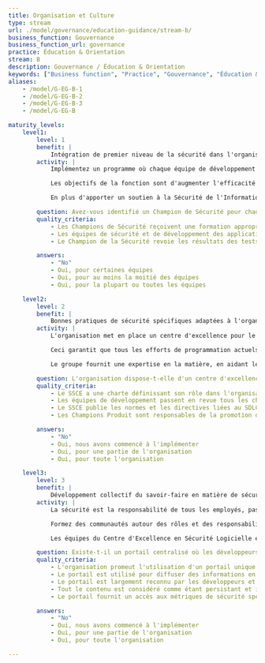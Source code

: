 ```yaml
---
title: Organisation et Culture
type: stream
url: ./model/governance/education-guidance/stream-b/
business_function: Gouvernance
business_function_url: governance
practice: Éducation & Orientation
stream: B
description: Gouvernance / Éducation & Orientation
keywords: ["Business function", "Practice", "Gouvernance", "Éducation & Orientation"]
aliases:
    - /model/G-EG-B-1
    - /model/G-EG-B-2
    - /model/G-EG-B-3
    - /model/G-EG-B

maturity_levels:
    level1:
        level: 1
        benefit: |
            Intégration de premier niveau de la sécurité dans l'organisation de développement
        activity: |
            Implémentez un programme où chaque équipe de développement de logiciels a un membre considéré comme un « Champion de la sécurité » qui fait le lien entre la Sécurité de l'Information et les développeurs. Selon la taille et la structure de l’équipe, le « Champion de la sécurité » peut être un développeur, un testeur ou un gestionnaire de produits. Le « Champion de la sécurité » dispose d'un nombre déterminé d’heures par semaine pour les activités liées à la sécurité de l’information. Il participe à des réunions périodiques pour accroître la sensibilisation et l'expertise dans différentes disciplines de la sécurité. Les « Champions de la sécurité » suivent des formations supplémentaires pour les aider à se développer en tant qu’experts en matière de sécurité logicielle. Vous devrez peut-être personnaliser la façon dont vous créez les rôles de « Champion de la sécurité » et les incluez dans la hiérarchie pour des raisons culturelles.

            Les objectifs de la fonction sont d'augmenter l'efficacité opérationnelle de la sécurité et de la conformité applicatives et de renforcer la relation entre les différentes équipes et la Sécurité de l'Information. Pour atteindre ces objectifs, les « Champion de la sécurité » aident à la recherche, à la validation et à l'affectation de priorités aux défauts logiciels liés à la sécurité et à la conformité. Ils sont impliqués dans toutes les évaluations des risques, les évaluations des menaces, et revues d'architecture pour aider à identifier les possibilités de corriger les défauts de sécurité en rendant l'architecture de l'application plus résiliente et en réduisant la menace sur la surface de d'attaque.

            En plus d'apporter un soutien à la Sécurité de l'Information, les « Champions de la sécurité » fournissent périodiquement des informations à propos de toutes les questions liées à la sécurité à l’équipe projet afin que tout le monde soit conscient des problèmes et des efforts d'amélioration actuels et futurs. Ces revues sont mises à profit pour aider à la résolution de problèmes plus complexes en engageant toute l'équipe de développement.

        question: Avez-vous identifié un Champion de Sécurité pour chaque équipe de développement?
        quality_criteria:
            - Les Champions de Sécurité reçoivent une formation appropriée
            - Les équipes de sécurité et de développement des applications reçoivent des informations périodiquement de la part des champions de sécurité sur l'état général des initiatives et des correctifs de sécurité
            - Le Champion de la Sécurité revoie les résultats des tests effectués en externe avant de les ajouter au backlog de l'application

        answers:
            - "No"
            - Oui, pour certaines équipes
            - Oui, pour au moins la moitié des équipes
            - Oui, pour la plupart ou toutes les équipes

    level2:
        level: 2
        benefit: |
            Bonnes pratiques de sécurité spécifiques adaptées à l'organisation
        activity: |
            L'organisation met en place un centre d'excellence pour le développement sécurisé, avec des architectes et des développeurs expérimentés représentant les différentes lignes d'affaires et les piles technologique. L'équipe a une charte officielle et définit les normes et les bonnes pratiques pour l'amélioration des pratiques de développement de logiciels. L'objectif est d'atténuer la difficulté pour les professionnels de la sécurité de l'information liée à la vitesse des changements dans la technologie, les langages de programmation et les environnements de développement et les bibliothèques associées d'être pleinement informés de toutes les nuances techniques qui ont un impact sur la sécurité. Même les développeurs ont souvent du mal à suivre tous les changements et les nouveaux outils destinés à rendre le développement de logiciels plus rapide, meilleur et plus sûr.

            Ceci garantit que tous les efforts de programmation actuels suivent les bonnes pratiques de l'industrie et que les normes de développement et de mise en œuvre de l'organisation incluent tous les paramètres de configuration critiques. Ceci aide à identifier, former et soutenir les « Champions de produits », responsable d'aider les différentes équipes à implémenter les outils qui automatisent, rationalisent ou améliorent différents aspects du SDLC. Ceci identifie les équipes de développement avec des niveaux de maturité plus élevés au sein de leur SDLC et les pratiques et outils qui permettent ces réalisations, dans le but de les reproduire pour d'autres équipes.

            Le groupe fournit une expertise en la matière, en aidant les équipes de sécurité de l'information à évaluer les outils et les solutions pour améliorer la sécurité des applications et en s'assurant que ces outils sont non seulement utiles mais aussi compatibles avec la façon dont différentes équipes développent des applications. Les équipes cherchant à apporter des changements architecturaux significatifs à leur logiciel consultent ce groupe pour éviter d'avoir un impact négatif sur le SDLC ou sur les contrôles de sécurité en place.

        question: L'organisation dispose-t-elle d'un centre d'excellence en logiciel sécurisé (SSCE)?
        quality_criteria:
            - Le SSCE a une charte définissant son rôle dans l'organisation
            - Les équipes de développement passent en revue tous les changements architecturaux importants avec le SSCE
            - Le SSCE publie les normes et les directives liées au SDLC relatives à la sécurité applicative
            - Les Champions Produit sont responsables de la promotion de l'utilisation d'outils de sécurité spécifiques

        answers:
            - "No"
            - Oui, nous avons commencé à l'implémenter
            - Oui, pour une partie de l'organisation
            - Oui, pour toute l'organisation

    level3:
        level: 3
        benefit: |
            Développement collectif du savoir-faire en matière de sécurité parmi toutes les équipes de produits
        activity: |
            La sécurité est la responsabilité de tous les employés, pas seulement de l'équipe de la sécurité de l'information. Déployez des plateformes de communication et de partage des connaissances pour aider les développeurs à construire des communautés autour de différentes technologies, outils et langages de programmation. Dans ces communautés, les employés partagent des informations, discutent des problèmes avec d'autres développeurs et font des recherches dans la base de connaissances pour trouver des réponses à des questions discutées précédemment.

            Formez des communautés autour des rôles et des responsabilités et permettez aux développeurs et aux ingénieurs de différentes équipes et unités commerciales de communiquer librement et de bénéficier de l'expertise de chacun. Encouragez la participation et mettez en place un programme pour promouvoir ceux qui aident le plus de collaborateurs en tant que leaders de pensée et faites en sorte que le management les reconnaisse. En plus d'améliorer la sécurité des applications, cette plateforme peut aider à identifier les futurs membres du Centre d'Excellence en Sécurité Logicielle, ou « Champion de la sécurité », en fonction de leur expertise et de leur volonté d'aider les autres.

            Les équipes du Centre d'Excellence en Sécurité Logicielle et de la Sécurité des Applications examinent régulièrement le portail d'information pour avoir un aperçu des nouvelles technologies et de celles à venir, ainsi que des occasions d'aider la communauté du développement par de nouvelles initiatives, outils, programmes et ressources de formation. Utilisez le portail pour diffuser des informations sur les nouvelles normes, outils et ressources vers tous les développeurs afin d'améliorer continuellement la maturité du SDLC et la sécurité des applications.

        question: Existe-t-il un portail centralisé où les développeurs et les professionnels de la sécurité des applications de différentes équipes et unités opérationnelles peuvent communiquer et partager des informations ?
        quality_criteria:
            - L'organisation promeut l'utilisation d'un portail unique entre différentes équipes et unités commerciales
            - Le portail est utilisé pour diffuser des informations en temps utile telles que la notification d'incidents de sécurité, les mises à jour d'outils, les changements de normes architecturales et autres annonces connexes
            - Le portail est largement reconnu par les développeurs et les architectes en tant que référentiel central des informations de sécurité des applications spécifiques à l'organisation
            - Tout le contenu est considéré comme étant persistant et interrogeable
            - Le portail fournit un accès aux métriques de sécurité spécifiques à une application

        answers:
            - "No"
            - Oui, nous avons commencé à l'implémenter
            - Oui, pour une partie de l'organisation
            - Oui, pour toute l'organisation

---
```

